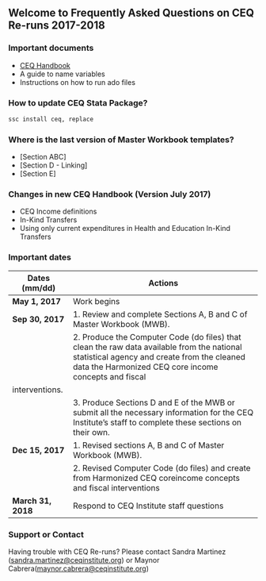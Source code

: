 ## Welcome to Frequently Asked Questions on CEQ Re-runs 2017-2018

### Important documents
- [CEQ Handbook](http://www.commitmentoequity.org/publications-ceq-handbook/)
- A guide to name variables
- Instructions on how to run ado files 

### How to update CEQ Stata Package?
```markdown
ssc install ceq, replace
```

### Where is the last version of Master Workbook templates?
- [Section ABC]
- [Section D - Linking]
- [Section E]

### Changes in new CEQ Handbook (Version July 2017)

- CEQ Income definitions
- In-Kind Transfers
- Using only current expenditures in Health and Education In-Kind Transfers

### Important dates

|Dates  (mm/dd)| Actions |
|---|---|
| **May 1, 2017** | Work begins |
| **Sep 30, 2017** | 1\. Review and complete Sections A, B and C of Master Workbook (MWB). |
|                  |2\. Produce the Computer Code (do files) that clean the raw data available from the national statistical agency and create from the cleaned data the Harmonized CEQ core income concepts and fiscal |
                       interventions.|
|                  |3\. Produce Sections D and E of the MWB or submit all the necessary information for the CEQ Institute’s staff to complete these sections on their own. |
| **Dec 15, 2017**  | 1\. Revised sections A, B and C of Master Workbook (MWB). |
|                   | 2\. Revised Computer Code (do files) and create from Harmonized CEQ coreincome concepts and fiscal interventions| |                   | 3\. Sections D and E of the MWB
| **March 31, 2018** |   Respond to CEQ Institute staff questions |
  

### Support or Contact

Having trouble with CEQ Re-runs? Please contact Sandra Martinez (sandra.martinez@ceqinstitute.org) or Maynor Cabrera(maynor.cabrera@ceqinstitute.org)
